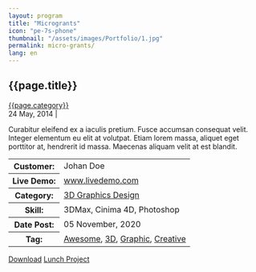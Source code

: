 ```yaml
---
layout: program
title: "Microgrants"
icon: "pe-7s-phone"
thumbnail: "/assets/images/Portfolio/1.jpg"
permalink: micro-grants/
lang: en
---
```


<div class="portfolio-header">
    <h2 class="portfolio-title">{{page.title}}</h2>
    <div class="portfolio-meta">
        <div class="portfolio-cat">
            <a href="#">{{page.category}}</a>
        </div>
        <div class="portfolio-other">
            <span class="time-period">24 May, 2014</span>
            <span class="devider">|</span>
            <span class="rating">
                <i class="fa fa-star"></i>
                <i class="fa fa-star"></i>
                <i class="fa fa-star"></i>
                <i class="fa fa-star"></i>
                <i class="fa fa-star-half-empty"></i>
            </span>
        </div>
    </div>
</div>

<div class="portfolio-details">
    <p>
        Curabitur eleifend ex a iaculis pretium. Fusce accumsan consequat velit. Integer elementum eu elit at volutpat. Etiam lorem massa, aliquet eget porttitor at, hendrerit id massa. Maecenas aliquam velit at est blandit.
    </p>
    <table class="project-details">
        <tr>
            <th>Customer:</th>
            <td>Johan Doe</td>
        </tr>
        <tr>
            <th>Live Demo:</th>
            <td><a href="#">www.livedemo.com</a></td>
        </tr>
        <tr>
            <th>Category:</th>
            <td><a href="#">3D Graphics Design</a></td>
        </tr>
        <tr>
            <th>Skill:</th>
            <td>3DMax, Cinima 4D, Photoshop</td>
        </tr>
        <tr>
            <th>Date Post:</th>
            <td>05 November, 2020</td>
        </tr>
        <tr>
            <th>Tag:</th>
            <td><a href="#">Awesome</a>, <a href="#">3D</a>, <a href="#">Graphic</a>, <a href="#">Creative</a></td>
        </tr>
    </table>
    <div class="project-demo-btn">
        <a href="#" class="btn project-btn">Download</a>
        <a href="#" class="btn project-btn">Lunch Project</a>
    </div>
</div>
